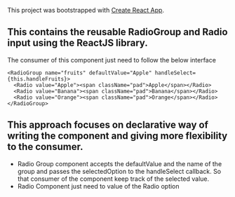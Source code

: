 This project was bootstrapped with [Create React App](https://github.com/facebookincubator/create-react-app).

## This contains the reusable RadioGroup and Radio input using the ReactJS library.
The consumer of this component just need to follow the below interface

```
<RadioGroup name="fruits" defaultValue="Apple" handleSelect={this.handleFruits}>
  <Radio value="Apple"><span className="pad">Apple</span></Radio>
  <Radio value="Banana"><span className="pad">Banana</span></Radio>
  <Radio value="Orange"><span className="pad">Orange</span></Radio>
</RadioGroup>

```

## This approach focuses on declarative way of writing the component and giving more flexibility to the consumer.

- Radio Group component accepts the defaultValue and the name of the group and passes the selectedOption to the
  handleSelect callback. So that consumer of the component keep track of the selected value.
- Radio Component just need to value of the Radio option
